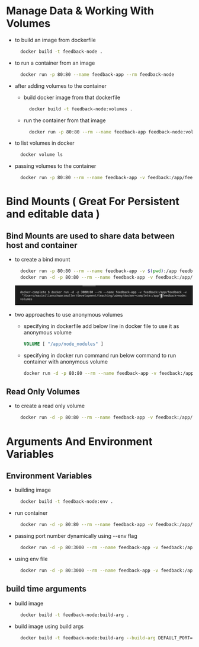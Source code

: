 # Manage Data & Working With Volumes

- to build an image from dockerfile

  ```bash
    docker build -t feedback-node .
  ```

- to run a container from an image

  ```bash
    docker run -p 80:80 --name feedback-app --rm feedback-node
  ```

- after adding volumes to the container

  - build docker image from that dockerfile

    ```bash
      docker build -t feedback-node:volumes .
    ```

  - run the container from that image
    ```bash
      docker run -p 80:80 --rm --name feedback-app feedback-node:volumes
    ```

- to list volumes in docker

  ```bash
    docker volume ls
  ```

- passing volumes to the container

  ```bash
    docker run -p 80:80 --rm --name feedback-app -v feedback:/app/feedback feedback-node:volumes
  ```

# Bind Mounts ( Great For Persistent and editable data )

## Bind Mounts are used to share data between host and container

- to create a bind mount

  ```bash
    docker run -p 80:80 --rm --name feedback-app -v $(pwd):/app feedback-node:volumes
    docker run -d -p 80:80 --rm --name feedback-app -v feedback:/app/feedback -v "$(pwd):/app" feedback-node:volumes
  ```

  ![Bind Mount Absolute Path](image.png)

- two approaches to use anonymous volumes

  - specifying in dockerfile
    add below line in docker file to use it as anonymous volume

    ```dockerfile
    VOLUME [ "/app/node_modules" ]
    ```

  - specifying in docker run command
    run below command to run container with anonymous volume
    ```bash
    docker run -d -p 80:80 --rm --name feedback-app -v feedback:/app/feedback -v "$(pwd):/app" -v /app/node_modules feedback-node:volumes
    ```

## Read Only Volumes

- to create a read only volume

  ```bash
    docker run -d -p 80:80 --rm --name feedback-app -v feedback:/app/feedback -v "$(pwd):/app:ro" -v /app/node_modules -v /app/temp feedback-node:volumes
  ```

# Arguments And Environment Variables

## Environment Variables

- building image

  ```bash
    docker build -t feedback-node:env .
  ```

- run container

  ```bash
    docker run -d -p 80:80 --rm --name feedback-app -v feedback:/app/feedback -v "$(pwd):/app:ro" -v /app/node_modules -v /app/temp feedback-node:env
  ```

- passing port number dynamically using --env flag

  ```bash
    docker run -d -p 80:3000 --rm --name feedback-app -v feedback:/app/feedback -v "$(pwd):/app:ro" -v /app/node_modules -v /app/temp --env PORT=3000 feedback-node:env
  ```

- using env file

  ```bash
    docker run -d -p 80:3000 --rm --name feedback-app -v feedback:/app/feedback -v "$(pwd):/app:ro" -v /app/node_modules -v /app/temp --env-file ./.env feedback-node:env
  ```

## build time arguments

- build image

  ```bash
    docker build -t feedback-node:build-arg .
  ```

- build image using build args

  ```bash
    docker build -t feedback-node:build-arg --build-arg DEFAULT_PORT=3000 .
  ```

